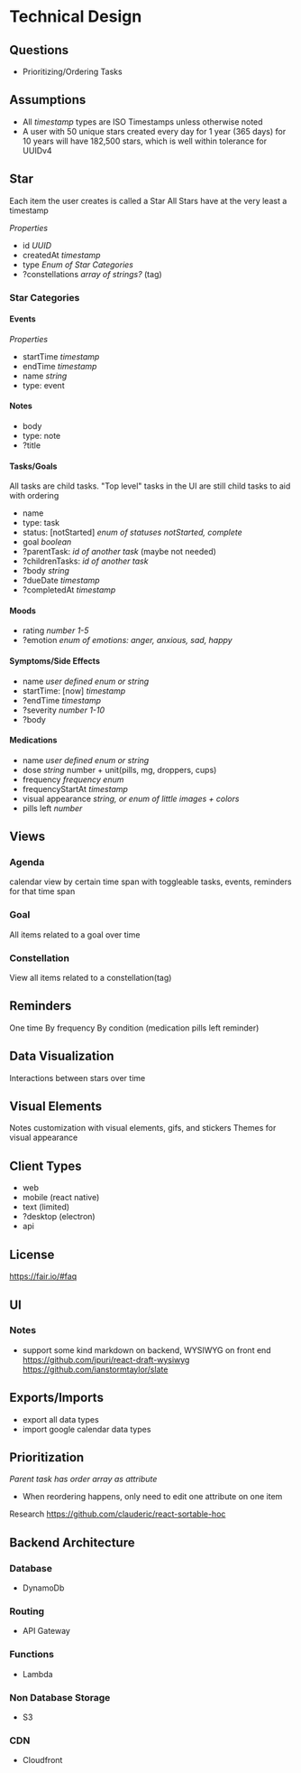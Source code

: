 # Technical Design

## Questions

- Prioritizing/Ordering Tasks

## Assumptions

- All _timestamp_ types are ISO Timestamps unless otherwise noted
- A user with 50 unique stars created every day for 1 year (365 days) for 10 years will have 182,500 stars, which is well within tolerance for UUIDv4

## Star

Each item the user creates is called a Star
All Stars have at the very least a timestamp

_Properties_

- id _UUID_
- createdAt _timestamp_
- type _Enum of Star Categories_
- ?constellations _array of strings?_ (tag)

### Star Categories

#### Events

_Properties_

- startTime _timestamp_
- endTime _timestamp_
- name _string_
- type: event

#### Notes

- body
- type: note
- ?title

#### Tasks/Goals

All tasks are child tasks. "Top level" tasks in the UI are still child tasks to aid with ordering

- name
- type: task
- status: [notStarted] _enum of statuses notStarted, complete_
- goal _boolean_
- ?parentTask: _id of another task_ (maybe not needed)
- ?childrenTasks: _id of another task_
- ?body _string_
- ?dueDate _timestamp_
- ?completedAt _timestamp_

#### Moods

- rating _number 1-5_
- ?emotion _enum of emotions: anger, anxious, sad, happy_

#### Symptoms/Side Effects

- name _user defined enum or string_
- startTime: [now] _timestamp_
- ?endTime _timestamp_
- ?severity _number 1-10_
- ?body

#### Medications

- name _user defined enum or string_
- dose _string_ number + unit(pills, mg, droppers, cups)
- frequency _frequency enum_
- frequencyStartAt _timestamp_
- visual appearance _string, or enum of little images + colors_
- pills left _number_

## Views

### Agenda

calendar view by certain time span with toggleable tasks, events, reminders for that time span

### Goal

All items related to a goal over time

### Constellation

View all items related to a constellation(tag)

## Reminders

One time
By frequency
By condition (medication pills left reminder)

## Data Visualization

Interactions between stars over time

## Visual Elements

Notes customization with visual elements, gifs, and stickers
Themes for visual appearance

## Client Types

- web
- mobile (react native)
- text (limited)
- ?desktop (electron)
- api

## License

https://fair.io/#faq

## UI

### Notes

- support some kind markdown on backend, WYSIWYG on front end
  https://github.com/jpuri/react-draft-wysiwyg
  https://github.com/ianstormtaylor/slate

## Exports/Imports

- export all data types
- import google calendar data types

## Prioritization

_Parent task has order array as attribute_

- When reordering happens, only need to edit one attribute on one item

Research
https://github.com/clauderic/react-sortable-hoc

## Backend Architecture

### Database

- DynamoDb

### Routing

- API Gateway

### Functions

- Lambda

### Non Database Storage

- S3

### CDN

- Cloudfront
